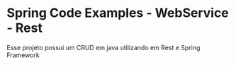 # Spring Code Examples - WebService - Rest

Esse projeto possui um CRUD em java utilizando em Rest e Spring Framework 

